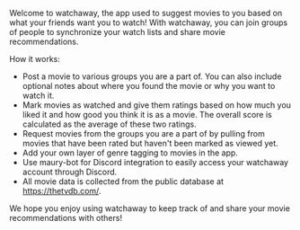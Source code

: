 Welcome to watchaway, the app used to suggest movies to you based on what your friends want you to watch! With watchaway, you can join groups of people to synchronize your watch lists and share movie recommendations.

How it works:
- Post a movie to various groups you are a part of. You can also include optional notes about where you found the movie or why you want to watch it.
- Mark movies as watched and give them ratings based on how much you liked it and how good you think it is as a movie. The overall score is calculated as the average of these two ratings.
- Request movies from the groups you are a part of by pulling from movies that have been rated but haven't been marked as viewed yet.
- Add your own layer of genre tagging to movies in the app.
- Use maury-bot for Discord integration to easily access your watchaway account through Discord.
- All movie data is collected from the public database at https://thetvdb.com/.

We hope you enjoy using watchaway to keep track of and share your movie recommendations with others!
